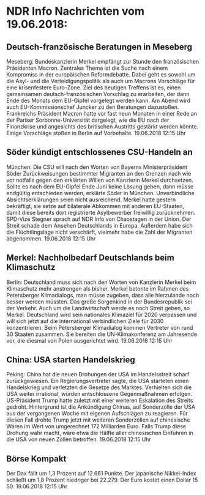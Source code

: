 # NDR Info Nachrichten vom 19.06.2018:


## Deutsch-französische Beratungen in Meseberg
Meseberg:	Bundeskanzlerin Merkel empfängt zur Stunde den französischen Präsidenten Macron. Zentrales Thema ist die Suche nach einem Kompromiss in der europäischen Reformdebatte. Dabei geht es sowohl um die Asyl- und die Verteidigungspolitik als auch um Macrons Vorschläge für eine krisenfestere Euro-Zone. Ziel des heutigen Treffens ist es, einen gemeinsamen deutsch-französischen Vorschlag zu erarbeiten, der dann Ende des Monats dem EU-Gipfel vorgelegt werden kann. Am Abend wird auch EU-Kommissionschef Juncker zu den Beratungen dazustoßen. Frankreichs Präsident Macron hatte vor fast neun Monaten in einer Rede an der Pariser Sorbonne-Universität dargelegt, wie die EU nach der Finanzkrise und angesichts des britischen Austritts gestärkt werden könnte. Einige Vorschläge stoßen in Berlin auf Vorbehalte. 19.06.2018 12:15 Uhr 

## Söder kündigt entschlossenes CSU-Handeln an
München: Die CSU will nach den Worten von Bayerns Ministerpräsident Söder Zurückweisungen bestimmter Migranten an den Grenzen nach wie vor notfalls gegen den erklärten Willen von Kanzlerin Merkel durchsetzen. Sollte es nach dem EU-Gipfel Ende Juni keine Lösung geben, dann müsse endgültig entschieden werden, erklärte Söder in München. Unverbindliche Absichtserklärungen seien nicht ausreichend. Merkel hatte gestern bekräftigt, sie setze auf bilaterale Abkommen mit anderen EU-Staaten, damit diese bereits dort registrierte Asylbewerber freiwillig zurücknehmen. SPD-Vize Stegner sprach auf NDR Info von Chaostagen in der Union. Der Streit schade dem Ansehen Deutschlands in Europa. Außerdem habe sich die Flüchtlingslage nicht verschärft, vielmehr habe die Zahl der Migranten abgenommen. 19.06.2018 12:15 Uhr 

## Merkel: Nachholbedarf Deutschlands beim Klimaschutz
Berlin: Deutschland muss sich nach den Worten von Kanzlerin Merkel beim Klimaschutz mehr anstrengen als bisher. Merkel betonte im Rahmen des Petersberger Klimadialogs, man müsse zugeben, dass alle hierzulande noch besser werden müssten. Das große Sorgenkind in der Bundesrepublik sei der Verkehr. Auch um die Landwirtschaft werde es noch Streit geben, so Merkel. Deutschland wird sein nationales Klimaziel für 2020 verpassen und will sich jetzt auf die international verbindlichen Ziele für 2030 konzentrieren. Beim Petersberger Klimadialog kommen Vertreter von rund 30 Staaten zusammen. Sie bereiten die UN-Klimakonferenz am Jahresende vor, die diesmal von Polen ausgerichtet wird. 19.06.2018 12:15 Uhr 

## China: USA starten Handelskrieg
Peking:	China hat die neuen Drohungen der USA im Handelsstreit scharf zurückgewiesen. Ein Regierungsvertreter sagte, die USA starteten einen Handelskrieg und verletzten die Gesetze des Marktes. Verhielten sich die USA weiter irrational, würden entschlossene Gegenmaßnahmen erfolgen. US-Präsident Trump hatte zuletzt mit einer weiteren Eskalation des Streits gedroht. Hintergrund ist die Ankündigung Chinas, auf Sonderzölle der USA aus der vergangenen Woche mit eigenen Aufschlägen zu reagieren. Für diesen Fall drohte Trump jetzt mit weiteren Sonderzöllen auf chinesische Waren im Wert von umgerechnet 172 Milliarden Euro. Falls Trump diese Drohung wahr macht, wäre etwa die Hälfte aller chinesischen Einfuhren in die USA von neuen Zöllen betroffen. 19.06.2018 12:15 Uhr 

## Börse Kompakt
Der Dax fällt um 1,3 Prozent auf 12.661  Punkte. Der japanische Nikkei-Index schließt um  1,8  Prozent niedriger bei 22.279. Der Euro kostet einen Dollar 15 50. 19.06.2018 12:15 Uhr 
